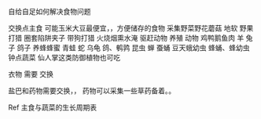 自给自足如何解决食物问题

交换点主食  可能玉米大豆最便宜，，方便储存的食物
采集野菜野花蘑菇  地软 野果
打猎  圈套陷阱夹子 带狗打猎  火烧烟熏水淹 驱赶动物
养殖 动物 鸡鸭鹅鱼肉  羊  兔子  鸽子  养蜂蜂蜜 青蛙 蛇 乌龟 鸽、鹌鹑
昆虫 蝉  蚕蛹 豆天蛾幼虫 蜂蛹、蜂幼虫
钟点蔬菜  仙人掌这类防御植物也可吃



衣物 需要 交换


盐巴和药物需要交换，，
药物可以采集一些草药备着。。


Ref
主食与蔬菜的生长周期表



